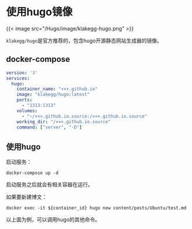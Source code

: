 # 使用hugo镜像

{{< image src="/Hugo/image/klakegg-hugo.png"  >}}

`klakegg/hugo`是官方推荐的，包含hugo开源静态网站生成器的镜像。
<!--more-->

## docker-compose

```yml
version: '3'
services:
  hugo:
    container_name: "×××.github.io"
    image: "klakegg/hugo:latest"
    ports:
      - "1313:1313"
    volumes:
      - "~/×××.github.io.source:/×××.github.io.source"
    working_dir: "/×××.github.io.source"
    command: ["server", "-D"]

```

## 使用hugo

启动服务：

```shell
docker-compose up -d
```

启动服务之后就会有相关容器在运行。

如果要新建博文：

```shell
docker exec -it ${container_id} hugo new content/posts/Ubuntu/test.md
```

以上面为例，可以调用hugo的其他命令。

